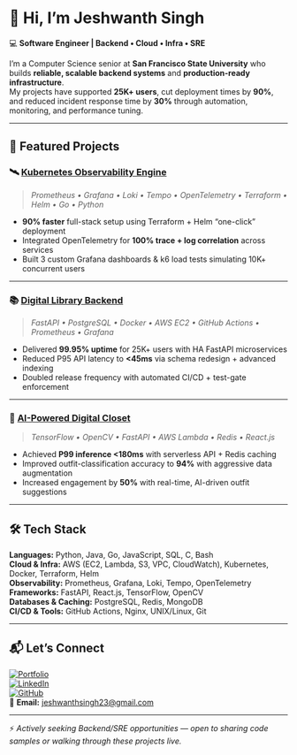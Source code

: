 # 👋 Hi, I’m Jeshwanth Singh

💻 **Software Engineer | Backend • Cloud • Infra • SRE**

I’m a Computer Science senior at **San Francisco State University** who builds **reliable, scalable backend systems** and **production-ready infrastructure**.  
My projects have supported **25K+ users**, cut deployment times by **90%**, and reduced incident response time by **30%** through automation, monitoring, and performance tuning.

---

## 🚀 Featured Projects

### 🛰️ [Kubernetes Observability Engine](https://github.com/jeshwanthsingh/observability-project)
> *Prometheus • Grafana • Loki • Tempo • OpenTelemetry • Terraform • Helm • Go • Python*
- **90% faster** full-stack setup using Terraform + Helm “one-click” deployment
- Integrated OpenTelemetry for **100% trace + log correlation** across services
- Built 3 custom Grafana dashboards & k6 load tests simulating 10K+ concurrent users

---

### 📚 [Digital Library Backend](https://github.com/jeshwanthsingh/Digital-Library-Backend-with-CI-CD)
> *FastAPI • PostgreSQL • Docker • AWS EC2 • GitHub Actions • Prometheus • Grafana*
- Delivered **99.95% uptime** for 25K+ users with HA FastAPI microservices
- Reduced P95 API latency to **<45ms** via schema redesign + advanced indexing
- Doubled release frequency with automated CI/CD + test-gate enforcement

---

### 👗 [AI-Powered Digital Closet](https://github.com/jeshwanthsingh/AI-Powered-Digital-Closet)
> *TensorFlow • OpenCV • FastAPI • AWS Lambda • Redis • React.js*
- Achieved **P99 inference <180ms** with serverless API + Redis caching
- Improved outfit-classification accuracy to **94%** with aggressive data augmentation
- Increased engagement by **50%** with real-time, AI-driven outfit suggestions

---

## 🛠️ Tech Stack

**Languages:** Python, Java, Go, JavaScript, SQL, C, Bash  
**Cloud & Infra:** AWS (EC2, Lambda, S3, VPC, CloudWatch), Kubernetes, Docker, Terraform, Helm  
**Observability:** Prometheus, Grafana, Loki, Tempo, OpenTelemetry  
**Frameworks:** FastAPI, React.js, TensorFlow, OpenCV  
**Databases & Caching:** PostgreSQL, Redis, MongoDB  
**CI/CD & Tools:** GitHub Actions, Nginx, UNIX/Linux, Git  

---

## 📬 Let’s Connect
[![Portfolio](https://img.shields.io/badge/Portfolio-Visit-brightgreen)](https://jeshwanthsingh.github.io/my-portfolio/)  
[![LinkedIn](https://img.shields.io/badge/LinkedIn-Connect-blue)](https://www.linkedin.com/in/jeshwanthsingh23/)  
[![GitHub](https://img.shields.io/badge/GitHub-Follow-lightgrey)](https://github.com/jeshwanthsingh)  
📧 **Email:** [jeshwanthsingh23@gmail.com](mailto:jeshwanthsingh23@gmail.com)

---

⚡ *Actively seeking Backend/SRE opportunities — open to sharing code samples or walking through these projects live.*

